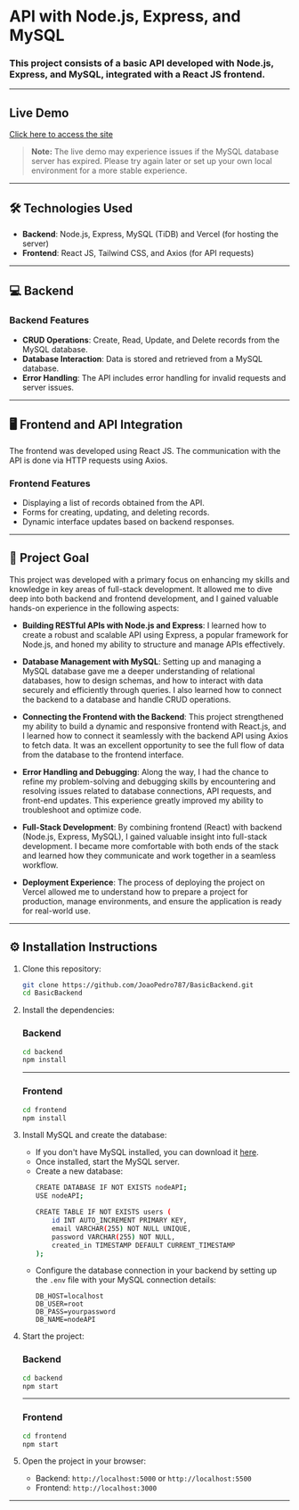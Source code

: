 # API with Node.js, Express, and MySQL  
### This project consists of a basic API developed with Node.js, Express, and MySQL, integrated with a React JS frontend.

---

## Live Demo

[Click here to access the site](https://joaopedro787.github.io/QuickAPIdeploy/)

> **Note:** The live demo may experience issues if the MySQL database server has expired. Please try again later or set up your own local environment for a more stable experience.

---

## 🛠️ Technologies Used

- **Backend**: Node.js, Express, MySQL (TiDB) and Vercel (for hosting the server)
- **Frontend**: React JS, Tailwind CSS, and Axios (for API requests)

---

## 💻 Backend

### Backend Features

- **CRUD Operations**: Create, Read, Update, and Delete records from the MySQL database.
- **Database Interaction**: Data is stored and retrieved from a MySQL database.
- **Error Handling**: The API includes error handling for invalid requests and server issues.

---

## 🖥️ Frontend and API Integration

The frontend was developed using React JS. The communication with the API is done via HTTP requests using Axios.

### Frontend Features
- Displaying a list of records obtained from the API.
- Forms for creating, updating, and deleting records.
- Dynamic interface updates based on backend responses.

---

## 🎯 Project Goal

This project was developed with a primary focus on enhancing my skills and knowledge in key areas of full-stack development. It allowed me to dive deep into both backend and frontend development, and I gained valuable hands-on experience in the following aspects:

- **Building RESTful APIs with Node.js and Express**: I learned how to create a robust and scalable API using Express, a popular framework for Node.js, and honed my ability to structure and manage APIs effectively.
  
- **Database Management with MySQL**: Setting up and managing a MySQL database gave me a deeper understanding of relational databases, how to design schemas, and how to interact with data securely and efficiently through queries. I also learned how to connect the backend to a database and handle CRUD operations.

- **Connecting the Frontend with the Backend**: This project strengthened my ability to build a dynamic and responsive frontend with React.js, and I learned how to connect it seamlessly with the backend API using Axios to fetch data. It was an excellent opportunity to see the full flow of data from the database to the frontend interface.

- **Error Handling and Debugging**: Along the way, I had the chance to refine my problem-solving and debugging skills by encountering and resolving issues related to database connections, API requests, and front-end updates. This experience greatly improved my ability to troubleshoot and optimize code.

- **Full-Stack Development**: By combining frontend (React) with backend (Node.js, Express, MySQL), I gained valuable insight into full-stack development. I became more comfortable with both ends of the stack and learned how they communicate and work together in a seamless workflow.

- **Deployment Experience**: The process of deploying the project on Vercel allowed me to understand how to prepare a project for production, manage environments, and ensure the application is ready for real-world use.

---

## ⚙️ Installation Instructions

1. Clone this repository:
    ```bash
    git clone https://github.com/JoaoPedro787/BasicBackend.git
    cd BasicBackend
    ```

2. Install the dependencies:
    ### Backend
    ```bash
    cd backend
    npm install
    ```
    ---
    ### Frontend
    ```bash
    cd frontend
    npm install
    ```

3. Install MySQL and create the database:
    - If you don't have MySQL installed, you can download it [here](https://dev.mysql.com/downloads/installer/).
    - Once installed, start the MySQL server.
    - Create a new database:
      ```bash
      CREATE DATABASE IF NOT EXISTS nodeAPI;
      USE nodeAPI;
      
      CREATE TABLE IF NOT EXISTS users (
          id INT AUTO_INCREMENT PRIMARY KEY,
          email VARCHAR(255) NOT NULL UNIQUE,
          password VARCHAR(255) NOT NULL, 
          created_in TIMESTAMP DEFAULT CURRENT_TIMESTAMP 
      );
      ```
    - Configure the database connection in your backend by setting up the `.env` file with your MySQL connection details:
      ```
      DB_HOST=localhost
      DB_USER=root
      DB_PASS=yourpassword
      DB_NAME=nodeAPI
      ```

4. Start the project:
    ### Backend
    ```bash
    cd backend
    npm start
    ```
    ---
    ### Frontend
    ```bash
    cd frontend
    npm start
    ```

5. Open the project in your browser:
    - Backend: `http://localhost:5000` or `http://localhost:5500`
    - Frontend: `http://localhost:3000`

---
